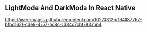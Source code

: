 ## LightMode And DarkMode In React Native

https://user-images.githubusercontent.com/102733125/164887767-bfbd1631-cde9-4757-ac8c-c384c7cbf383.mp4
